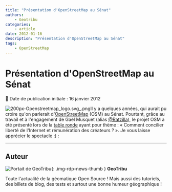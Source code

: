 ```yaml
---
title: "Présentation d'OpenStreetMap au Sénat"
authors:
    - Geotribu
categories:
    - article
date: 2012-01-16
description: "Présentation d'OpenStreetMap au Sénat"
tags:
    - OpenStreetMap
---
```


# Présentation d'OpenStreetMap au Sénat

:calendar: Date de publication initiale : 16 janvier 2012

![200px-Openstreetmap_logo.svg_.png](http://geotribu.net/sites/default/files/Tuto/img/Blog/OSM/200px-Openstreetmap_logo.svg_.png)Il y a quelques années, qui aurait pu croire qu'on parlerait d'[OpenStreetMap](https://www.openstreetmap.org/) (OSM) au Sénat. Pourtant, grâce au travail et à l'engagement de Gaël Musquet (alias [@Ratzilla](https://twitter.com/#!/RatZillaS)), le projet OSM a été présenté lors de la [table ronde](http://videos.senat.fr/video/videos/2012/video11064.html) ayant pour thème : « Comment concilier liberté de l'Internet et rémunération des créateurs ? ». Je vous laisse apprécier le spectacle :) :

----

## Auteur

![Portait de GeoTribu](https://cdn.geotribu.fr/img/internal/charte/geotribu_logo_64x64.png){: .img-rdp-news-thumb }
**GeoTribu**

Toute l'actualité de la géomatique Open Source ! Mais aussi des tutoriels, des billets de blog, des tests et surtout une bonne humeur géographique !
